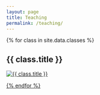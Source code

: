 ```yaml
---
layout: page
title: Teaching
permalink: /teaching/
---
```


<div class="gallery">

{% for class in site.data.classes %}

<div class="project">
<div class="thumbnail">
<span><h2>{{ class.title }}</h2></span></a>
<a href="{{ site.url }}/{{ class.url }}"><img class="thumbnail" src="{{ site.baseurl }}/assets/img/teaching/{{ class.img }}" alt="{{ class.title }}" size="100%" />
</div>
</div>

{% endfor %}

</div>
